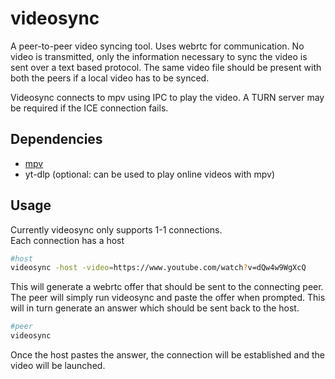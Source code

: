 # videosync

A peer-to-peer video syncing tool. Uses webrtc for communication. No video is transmitted, only the information necessary to sync the video is sent over a text based protocol. The same video file should be present with both the peers if a local video has to be synced.

Videosync connects to mpv using IPC to play the video. A TURN server may be required if the ICE connection fails.

## Dependencies
- [mpv](https://mpv.io/)
- yt-dlp (optional: can be used to play online videos with mpv)

## Usage
Currently videosync only supports 1-1 connections.  
Each connection has a host
```bash
#host
videosync -host -video=https://www.youtube.com/watch?v=dQw4w9WgXcQ
```
This will generate a webrtc offer that should be sent to the connecting peer. The peer will simply run videosync and paste the offer when prompted. This will in turn generate an answer which should be sent back to the host.
```bash
#peer
videosync
```
Once the host pastes the answer, the connection will be established and the video will be launched.